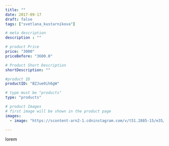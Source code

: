 ```yaml
---
title: ""
date: 2017-09-17
draft: false
tags: ["svetlana_kustarnikova"]

# meta description
description : ""

# product Price
price: "3000"
priceBefore: "3600.0"

# Product Short Description
shortDescription: ""

#product ID
productID: "BZJue0ih6gW"

# type must be "products"
type: "products"

# product Images
# first image will be shown in the product page
images:
  - image: "https://scontent-arn2-1.cdninstagram.com/v/t51.2885-15/e35/21688849_916690458495434_8144881838746238976_n.jpg?se=7&tp=1&_nc_ht=scontent-arn2-1.cdninstagram.com&_nc_cat=102&_nc_ohc=kDWUqWrSWZ4AX8eZFvS&ccb=7-4&oh=08724334a02cbb9bce34d3f3a7e88777&oe=60822841&ig_cache_key=MTYwNjAxOTE3MDI3MTk5NTkyNg%3D%3D.2-ccb7-4"

---
```

lorem

